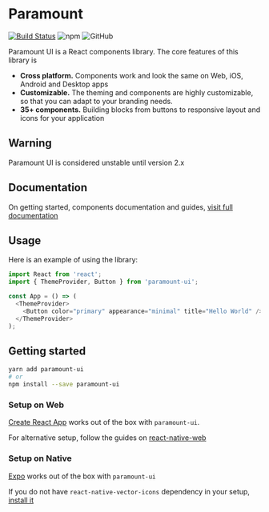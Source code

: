 # Paramount

[![Build Status](https://travis-ci.org/WeTrustPlatform/paramount.svg?branch=master)](https://travis-ci.org/WeTrustPlatform/paramount.svg?branch=master)
![npm](https://img.shields.io/npm/v/paramount-ui.svg) ![GitHub](https://img.shields.io/github/license/wetrustplatform/paramount.svg)

Paramount UI is a React components library. The core features of this library is

- **Cross platform.** Components work and look the same on Web, iOS, Android and Desktop apps
- **Customizable.** The theming and components are highly customizable, so that you can adapt to your branding needs.
- **35+ components.** Building blocks from buttons to responsive layout and icons for your application

## Warning

Paramount UI is considered unstable until version 2.x

## Documentation

On getting started, components documentation and guides, [visit full documentation](https://wetrustplatform.github.io/paramount/)

## Usage

Here is an example of using the library:

```ts
import React from 'react';
import { ThemeProvider, Button } from 'paramount-ui';

const App = () => (
  <ThemeProvider>
    <Button color="primary" appearance="minimal" title="Hello World" />
  </ThemeProvider>
);
```

## Getting started

```bash
yarn add paramount-ui
# or
npm install --save paramount-ui
```

### Setup on Web

[Create React App](https://facebook.github.io/create-react-app/) works out of the box with `paramount-ui`.

For alternative setup, follow the guides on [react-native-web](https://github.com/necolas/react-native-web/blob/master/docs/guides/getting-started.md)

### Setup on Native

[Expo](https://expo.io/) works out of the box with `paramount-ui`

If you do not have `react-native-vector-icons` dependency in your setup, [install it](https://github.com/oblador/react-native-vector-icons)
